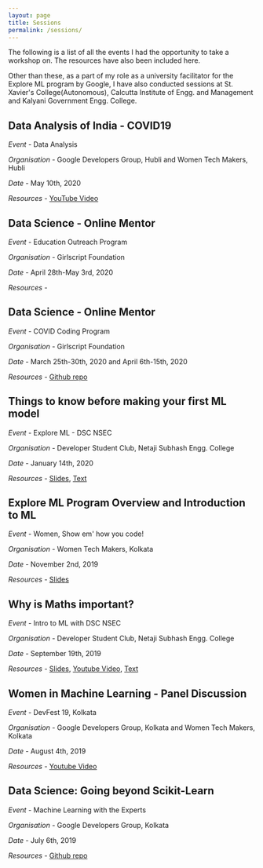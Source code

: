 ```yaml
---
layout: page
title: Sessions
permalink: /sessions/
---
```


The following is a list of all the events I had the opportunity to take a workshop on. The resources have also been included here. 

Other than these, as a part of my role as a university facilitator for the Explore ML program by Google, I have also conducted sessions at St. Xavier's College(Autonomous), Calcutta Institute of Engg. and Management and Kalyani Government Engg. College.

## Data Analysis of India - COVID19

*Event* - Data Analysis

*Organisation* - Google Developers Group, Hubli and Women Tech Makers, Hubli

*Date* - May 10th, 2020

*Resources* - [YouTube Video](https://www.youtube.com/watch?v=7BNspPGhdJk&t=25s)

## Data Science - Online Mentor

*Event* - Education Outreach Program

*Organisation* - Girlscript Foundation

*Date* - April 28th-May 3rd, 2020

*Resources* - 

## Data Science - Online Mentor

*Event* - COVID Coding Program

*Organisation* - Girlscript Foundation

*Date* - March 25th-30th, 2020 and April 6th-15th, 2020

*Resources* - [Github repo](https://github.com/Anpr1211/Talks-and-Sessions/tree/master/Covid_Coding_Program)

## Things to know before making your first ML model

*Event* - Explore ML - DSC NSEC

*Organisation* - Developer Student Club, Netaji Subhash Engg. College 

*Date* - January 14th, 2020 

*Resources* - [Slides](https://docs.google.com/presentation/d/1rq4UxPukZpS6bSuWAAEJeFG_Q3GkqwiomgoVDlyVJV8/edit?usp=sharing), [Text](https://towardsdatascience.com/things-to-know-before-you-make-your-1st-ml-model-5ce48c9657f)

## Explore ML Program Overview and Introduction to ML

*Event* - Women, Show em' how you code! 

*Organisation* - Women Tech Makers, Kolkata

*Date* - November 2nd, 2019

*Resources* - [Slides](https://docs.google.com/presentation/d/1B8NLIbPvI-l0nI8mvtEuD-PMXXWJ1RJq74ZltzxQ9Ic/edit?usp=sharing)

## Why is Maths important?

*Event* - Intro to ML with DSC NSEC 

*Organisation* - Developer Student Club, Netaji Subhash Engg. College 

*Date* - September 19th, 2019 

*Resources* - [Slides](https://docs.google.com/presentation/d/1rPyz-QzRCjk8oBevl0hGqRmoPKNh-ABGGagUif0wsDU/edit?usp=sharing), [Youtube Video](https://www.youtube.com/watch?v=GXqWWj45Otc&feature=youtu.be), [Text](https://docs.google.com/document/d/1h0pJ8g9YXC_f8uXyYkDirAnSv_tMtyAtVrGOthlk0Gw/edit?usp=sharing)

## Women in Machine Learning - Panel Discussion

*Event* - DevFest 19, Kolkata 

*Organisation* - Google Developers Group, Kolkata and Women Tech Makers, Kolkata

*Date* - August 4th, 2019 

*Resources* - [Youtube Video](https://www.youtube.com/watch?v=-nzRQWvQ9XA&feature=youtu.be)

## Data Science: Going beyond Scikit-Learn

*Event* - Machine Learning with the Experts 

*Organisation* - Google Developers Group, Kolkata

*Date* - July 6th, 2019 

*Resources* - [Github repo](https://github.com/Anpr1211/EDA---Demo)



